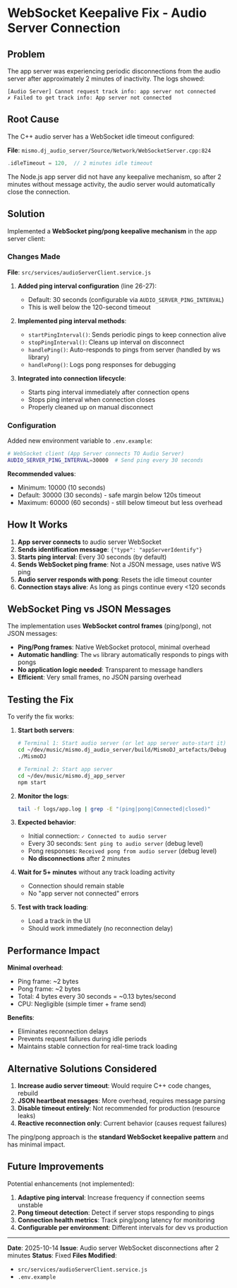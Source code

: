 # WebSocket Keepalive Fix - Audio Server Connection

## Problem

The app server was experiencing periodic disconnections from the audio server after approximately 2 minutes of inactivity. The logs showed:

```
[Audio Server] Cannot request track info: app server not connected
✗ Failed to get track info: App server not connected
```

## Root Cause

The C++ audio server has a WebSocket idle timeout configured:

**File**: `mismo.dj_audio_server/Source/Network/WebSocketServer.cpp:824`
```cpp
.idleTimeout = 120,  // 2 minutes idle timeout
```

The Node.js app server did not have any keepalive mechanism, so after 2 minutes without message activity, the audio server would automatically close the connection.

## Solution

Implemented a **WebSocket ping/pong keepalive mechanism** in the app server client:

### Changes Made

**File**: `src/services/audioServerClient.service.js`

1. **Added ping interval configuration** (line 26-27):
   - Default: 30 seconds (configurable via `AUDIO_SERVER_PING_INTERVAL`)
   - This is well below the 120-second timeout

2. **Implemented ping interval methods**:
   - `startPingInterval()`: Sends periodic pings to keep connection alive
   - `stopPingInterval()`: Cleans up interval on disconnect
   - `handlePing()`: Auto-responds to pings from server (handled by ws library)
   - `handlePong()`: Logs pong responses for debugging

3. **Integrated into connection lifecycle**:
   - Starts ping interval immediately after connection opens
   - Stops ping interval when connection closes
   - Properly cleaned up on manual disconnect

### Configuration

Added new environment variable to `.env.example`:

```bash
# WebSocket client (App Server connects TO Audio Server)
AUDIO_SERVER_PING_INTERVAL=30000  # Send ping every 30 seconds
```

**Recommended values**:
- Minimum: 10000 (10 seconds)
- Default: 30000 (30 seconds) - safe margin below 120s timeout
- Maximum: 60000 (60 seconds) - still below timeout but less overhead

## How It Works

1. **App server connects** to audio server WebSocket
2. **Sends identification message**: `{"type": "appServerIdentify"}`
3. **Starts ping interval**: Every 30 seconds (by default)
4. **Sends WebSocket ping frame**: Not a JSON message, uses native WS ping
5. **Audio server responds with pong**: Resets the idle timeout counter
6. **Connection stays alive**: As long as pings continue every <120 seconds

## WebSocket Ping vs JSON Messages

The implementation uses **WebSocket control frames** (ping/pong), not JSON messages:

- **Ping/Pong frames**: Native WebSocket protocol, minimal overhead
- **Automatic handling**: The `ws` library automatically responds to pings with pongs
- **No application logic needed**: Transparent to message handlers
- **Efficient**: Very small frames, no JSON parsing overhead

## Testing the Fix

To verify the fix works:

1. **Start both servers**:
   ```bash
   # Terminal 1: Start audio server (or let app server auto-start it)
   cd ~/dev/music/mismo.dj_audio_server/build/MismoDJ_artefacts/Debug
   ./MismoDJ

   # Terminal 2: Start app server
   cd ~/dev/music/mismo.dj_app_server
   npm start
   ```

2. **Monitor the logs**:
   ```bash
   tail -f logs/app.log | grep -E "(ping|pong|Connected|closed)"
   ```

3. **Expected behavior**:
   - Initial connection: `✓ Connected to audio server`
   - Every 30 seconds: `Sent ping to audio server` (debug level)
   - Pong responses: `Received pong from audio server` (debug level)
   - **No disconnections** after 2 minutes

4. **Wait for 5+ minutes** without any track loading activity
   - Connection should remain stable
   - No "app server not connected" errors

5. **Test with track loading**:
   - Load a track in the UI
   - Should work immediately (no reconnection delay)

## Performance Impact

**Minimal overhead**:
- Ping frame: ~2 bytes
- Pong frame: ~2 bytes
- Total: 4 bytes every 30 seconds = ~0.13 bytes/second
- CPU: Negligible (simple timer + frame send)

**Benefits**:
- Eliminates reconnection delays
- Prevents request failures during idle periods
- Maintains stable connection for real-time track loading

## Alternative Solutions Considered

1. **Increase audio server timeout**: Would require C++ code changes, rebuild
2. **JSON heartbeat messages**: More overhead, requires message parsing
3. **Disable timeout entirely**: Not recommended for production (resource leaks)
4. **Reactive reconnection only**: Current behavior (causes request failures)

The ping/pong approach is the **standard WebSocket keepalive pattern** and has minimal impact.

## Future Improvements

Potential enhancements (not implemented):

1. **Adaptive ping interval**: Increase frequency if connection seems unstable
2. **Pong timeout detection**: Detect if server stops responding to pings
3. **Connection health metrics**: Track ping/pong latency for monitoring
4. **Configurable per environment**: Different intervals for dev vs production

---

**Date**: 2025-10-14
**Issue**: Audio server WebSocket disconnections after 2 minutes
**Status**: Fixed
**Files Modified**:
- `src/services/audioServerClient.service.js`
- `.env.example`
